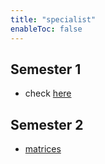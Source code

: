 ```yaml
---
title: "specialist"
enableToc: false
---
```

## Semester 1
- check [here](notes/archive/AEold/subsections/spec.md)

## Semester 2
- [matrices](notes/AE/SPECIALIST/matrices.md)